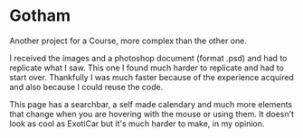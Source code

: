 # Gotham
Another project for a Course, more complex than the other one.

I received the images and a photoshop document (format .psd) and had to replicate what I saw. This one I found much harder to replicate and had to start over. Thankfully I was much faster because of the experience acquired and also because I could reuse the code.

This page has a searchbar, a self made calendary and much more elements that change when you are hovering with the mouse or using them.
It doesn't look as cool as ExotiCar but it's much harder to make, in my opinion.
